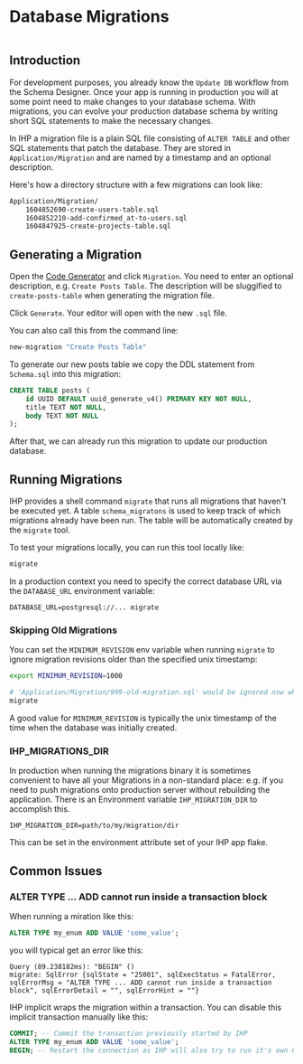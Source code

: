 # Database Migrations

```toc

```

## Introduction

For development purposes, you already know the `Update DB` workflow from the Schema Designer. Once your app is running in production you will at some point need to make changes to your database schema. With migrations, you can evolve your production database schema by writing short SQL statements to make the necessary changes.

In IHP a migration file is a plain SQL file consisting of `ALTER TABLE` and other SQL statements that patch the database. They are stored in `Application/Migration` and are named by a timestamp and an optional description.

Here's how a directory structure with a few migrations can look like:

```bash
Application/Migration/
    1604852690-create-users-table.sql
    1604852210-add-confirmed_at-to-users.sql
    1604847925-create-projects-table.sql
```

## Generating a Migration

Open the [Code Generator](http://localhost:8001/Generators) and click `Migration`. You need to enter an optional description, e.g. `Create Posts Table`. The description will be sluggified to `create-posts-table` when generating the migration file.

Click `Generate`. Your editor will open with the new `.sql` file.

You can also call this from the command line:

```bash
new-migration "Create Posts Table"
```

To generate our new posts table we copy the DDL statement from `Schema.sql` into this migration:

```sql
CREATE TABLE posts (
    id UUID DEFAULT uuid_generate_v4() PRIMARY KEY NOT NULL,
    title TEXT NOT NULL,
    body TEXT NOT NULL
);
```

After that, we can already run this migration to update our production database.

## Running Migrations

IHP provides a shell command `migrate` that runs all migrations that haven't be executed yet. A table `schema_migratons` is used to keep track of which migrations already have been run. The table will be automatically created by the `migrate` tool.

To test your migrations locally, you can run this tool locally like:

```bash
migrate
```

In a production context you need to specify the correct database URL via the `DATABASE_URL` environment variable:

```
DATABASE_URL=postgresql://... migrate
```


### Skipping Old Migrations

You can set the `MINIMUM_REVISION` env variable when running `migrate` to ignore migration revisions older than the specified unix timestamp:

```bash
export MINIMUM_REVISION=1000

# 'Application/Migration/999-old-migration.sql' would be ignored now when running 'migrate'
migrate
```

A good value for `MINIMUM_REVISION` is typically the unix timestamp of the time when the database was initially created.


### IHP_MIGRATIONS_DIR

In production when running the migrations binary it is sometimes convenient to have all your Migrations in a non-standard place:
e.g. if you need to push migrations onto production server without rebuilding the application. There is an Environment variable
`IHP_MIGRATION_DIR` to accomplish this.

```
IHP_MIGRATION_DIR=path/to/my/migration/dir
```

This can be set in the environment attribute set of your IHP app flake.


## Common Issues

### ALTER TYPE ... ADD cannot run inside a transaction block

When running a miration like this:

```sql
ALTER TYPE my_enum ADD VALUE 'some_value';
```

you will typical get an error like this:

```
Query (89.238182ms): "BEGIN" ()
migrate: SqlError {sqlState = "25001", sqlExecStatus = FatalError, sqlErrorMsg = "ALTER TYPE ... ADD cannot run inside a transaction block", sqlErrorDetail = "", sqlErrorHint = ""}
```

IHP implicit wraps the migration within a transaction. You can disable this implicit transaction manually like this:

```sql
COMMIT; -- Commit the transaction previously started by IHP
ALTER TYPE my_enum ADD VALUE 'some_value';
BEGIN; -- Restart the connection as IHP will also try to run it's own COMMIT
```
